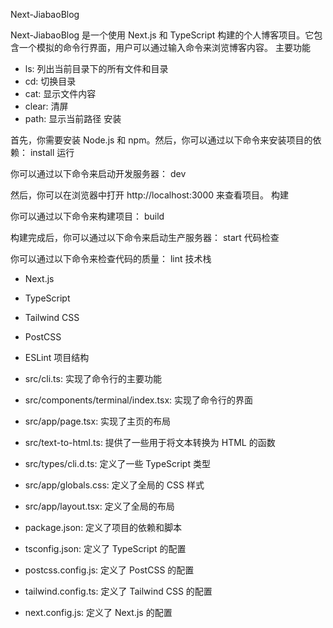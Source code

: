 Next-JiabaoBlog

Next-JiabaoBlog 是一个使用 Next.js 和 TypeScript 构建的个人博客项目。它包含一个模拟的命令行界面，用户可以通过输入命令来浏览博客内容。
主要功能

- ls: 列出当前目录下的所有文件和目录
- cd: 切换目录
- cat: 显示文件内容
- clear: 清屏
- path: 显示当前路径
  安装

首先，你需要安装 Node.js 和 npm。然后，你可以通过以下命令来安装项目的依赖：
install
运行

你可以通过以下命令来启动开发服务器：
dev

然后，你可以在浏览器中打开 http://localhost:3000 来查看项目。
构建

你可以通过以下命令来构建项目：
build

构建完成后，你可以通过以下命令来启动生产服务器：
start
代码检查

你可以通过以下命令来检查代码的质量：
lint
技术栈

- Next.js
- TypeScript
- Tailwind CSS
- PostCSS
- ESLint
  项目结构

- src/cli.ts: 实现了命令行的主要功能
- src/components/terminal/index.tsx: 实现了命令行的界面
- src/app/page.tsx: 实现了主页的布局
- src/text-to-html.ts: 提供了一些用于将文本转换为 HTML 的函数
- src/types/cli.d.ts: 定义了一些 TypeScript 类型
- src/app/globals.css: 定义了全局的 CSS 样式
- src/app/layout.tsx: 定义了全局的布局
- package.json: 定义了项目的依赖和脚本
- tsconfig.json: 定义了 TypeScript 的配置
- postcss.config.js: 定义了 PostCSS 的配置
- tailwind.config.ts: 定义了 Tailwind CSS 的配置
- next.config.js: 定义了 Next.js 的配置
